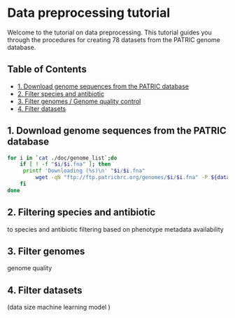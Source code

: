 # Data preprocessing tutorial
Welcome to the tutorial on data preprocessing. This tutorial guides you through the procedures for creating 78 datasets from the PATRIC genome database.

## Table of Contents
- [1. Download genome sequences from the PATRIC database](#1) 
- [2. Filter species and antibiotic](#2) 
- [3. Filter genomes / Genome quality control](#3)
- [4. Filter datasets](#3)
    
## <a name="1"></a>1. Download genome sequences from the PATRIC database

```sh
for i in `cat ./doc/genome_list`;do
    if [ ! -f "$i/$i.fna" ]; then
	 printf 'Downloading (%s)\n' "$i/$i.fna"
         wget -qN "ftp://ftp.patricbrc.org/genomes/$i/$i.fna" -P ${data_dir}
    fi
done
```



## <a name="2"></a>2. Filtering species and antibiotic

 to species and antibiotic filtering based on phenotype metadata availability

## <a name="3"></a>3. Filter genomes

genome quality




## <a name="4"></a>4. Filter datasets


 (data size machine learning model )
